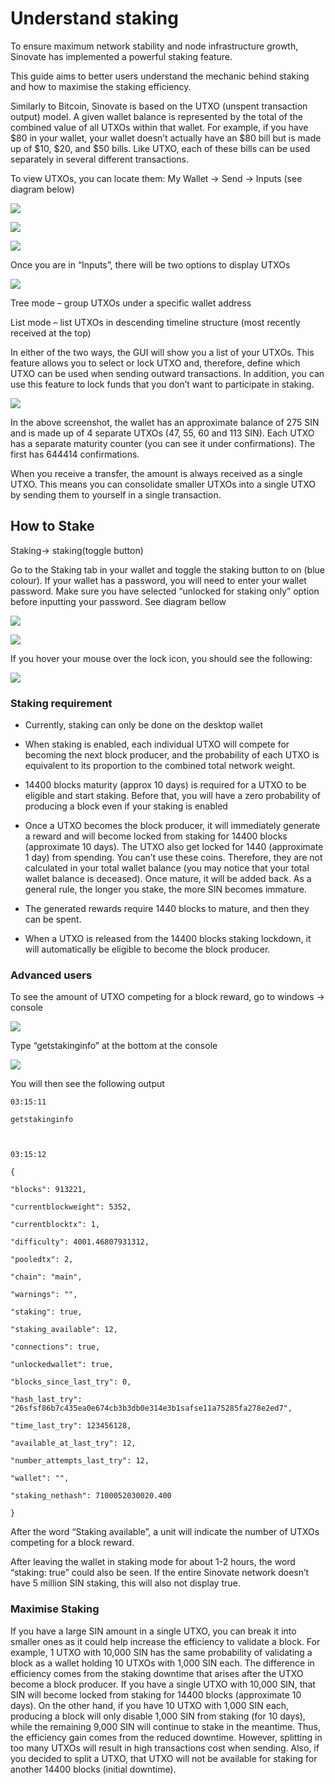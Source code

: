 # Understand staking

To ensure maximum network stability and node infrastructure growth, Sinovate has implemented a powerful staking feature.

This guide aims to better users understand the mechanic behind staking and how to maximise the staking efficiency.

Similarly to Bitcoin, Sinovate is based on the UTXO (unspent transaction output) model. A given wallet balance is represented by the total of the combined value of all UTXOs within that wallet. For example, if you have $80 in your wallet, your wallet doesn’t actually have an $80 bill but is made up of $10, $20, and $50 bills. Like UTXO, each of these bills can be used separately in several different transactions.

To view UTXOs, you can locate them: My Wallet -> Send -> Inputs (see diagram below)

![](https://lh3.googleusercontent.com/Tsu7ei-erIl1GQqKr1w49tfQtDsTWUIIk6NEJdiFqVZf1yNx5qgUjv2vcOUntLkOvO2b9xUh802woPseVYy_q6AMUyHRuNXubxw85nXS5QlWi7Fh_wVhpRNkGKyuJZNjZFTeCeKfPGT7wo_ApeI)

  

![](https://lh4.googleusercontent.com/394vdfXgwNAEaNDE-Yhu24sljBi1y6u037Z4hWsAYwvUBR3LX5vH7g8lUZlPit7XG0ucRlgWLZJhX4tXjgBQXKnFuzl1ZbLEHQlEZwPf7JDc_wI7Kx44N-lz9SF8GJCovEIOuYT-Mu20O4baems)

  

![](https://lh5.googleusercontent.com/hl3MrdSoaEw-SU9k0e90_F3ZDMrLsDzhtQ13lK43vncB8Prdw4svTInroFQksVmpggGSLGIutFx-muOwYJwfU3p07KyomVdHvzoXv-FGKOcU6OEPDXhD3nc0YYBEDBin_N9GZgEM4rP1hf22KKs)

  

Once you are in “Inputs”, there will be two options to display UTXOs

![](https://lh4.googleusercontent.com/bUAEuzUyY0l6QE8a9UgDk8BKi4Pc3iGv2b0sFv4iwJrJZ_0Q6hLLrIRUYA5JmBTg_O7AkEuhDzljfLEe0cLGd4YsqBNtIQcRuE_fk672YHpU791H-9pk4yZ3zcVC0sttuSi_Z2e-4CGd6Ex-vRw)

Tree mode – group UTXOs under a specific wallet address

List mode – list UTXOs in descending timeline structure (most recently received at the top)

In either of the two ways, the GUI will show you a list of your UTXOs. This feature allows you to select or lock UTXO and, therefore, define which UTXO can be used when sending outward transactions. In addition, you can use this feature to lock funds that you don’t want to participate in staking.

![](https://lh4.googleusercontent.com/i5BOncT6f4c7-3CMkFqHu9KUNvwBLIUrzK2We3vKd0d07Z6sljB5WFjmLXGxDk9PvU_XEOoH20sh2Nnpu95ybJcdCHlu-NsXUju-wJ2tXKmwlAWmFCy8Geu_iqQv7y69uobEBD2VE2e6E1nU_2Y)

  

In the above screenshot, the wallet has an approximate balance of 275 SIN and is made up of 4 separate UTXOs (47, 55, 60 and 113 SIN). Each UTXO has a separate maturity counter (you can see it under confirmations). The first has 644414 confirmations.

When you receive a transfer, the amount is always received as a single UTXO. This means you can consolidate smaller UTXOs into a single UTXO by sending them to yourself in a single transaction.

## How to Stake

Staking-> staking(toggle button)

Go to the Staking tab in your wallet and toggle the staking button to on (blue colour). If your wallet has a password, you will need to enter your wallet password. Make sure you have selected “unlocked for staking only” option before inputting your password. See diagram bellow

![](https://lh5.googleusercontent.com/hNodcTCXteb3LSr4S_UtA-aWqRBCyqmjNEIFqf7YB9If93V5RrXOc5PBwz02KJYuyCylv04K3hTDqxKqGX_k7rxk-e35_aupRxetMLajHhZl4RrvyyLpT8uQKt-MKnOZX13lBSkCEAED0Oc0nII)

![](https://lh5.googleusercontent.com/t7t7JRkhIyNxogrPol92LkmXRfY-2P_yNBUdX9s1NHE13RqH3i7z-vy3h2SW6kXVEMmS-9Ft5pnnTBwXmM_hu_suFVR9IHOZYN99NVl60muNFs9d853FrsEAAj7KVvCPufCGi3KRvxnkLgzMOkk)

If you hover your mouse over the lock icon, you should see the following:

![](https://lh5.googleusercontent.com/txFxwR4kUlSr8PQfFm-jOsH4t9hxD4cnfCiNNtuqIN3HS8tpZ49yHRBP1qlmI6HzmVEyxuhpsXk1lHpARKvbWQZOR2WQRJOWMtd2DTpSLSKr78BF6i10V3_UFo08i8P645a7Xfvdj0K8BDjgMSQ)

### Staking requirement

-   Currently, staking can only be done on the desktop wallet
    
-   When staking is enabled, each individual UTXO will compete for becoming the next block producer, and the probability of each UTXO is equivalent to its proportion to the combined total network weight.
    
-   14400 blocks maturity (approx 10 days) is required for a UTXO to be eligible and start staking. Before that, you will have a zero probability of producing a block even if your staking is enabled
    
-   Once a UTXO becomes the block producer, it will immediately generate a reward and will become locked from staking for 14400 blocks (approximate 10 days). The UTXO also get locked for 1440 (approximate 1 day) from spending. You can’t use these coins. Therefore, they are not calculated in your total wallet balance (you may notice that your total wallet balance is deceased). Once mature, it will be added back. As a general rule, the longer you stake, the more SIN becomes immature.
    
-   The generated rewards require 1440 blocks to mature, and then they can be spent.
    
-   When a UTXO is released from the 14400 blocks staking lockdown, it will automatically be eligible to become the block producer.
    

### Advanced users

To see the amount of UTXO competing for a block reward, go to windows -> console

![](https://lh5.googleusercontent.com/-_NWp2toRpbNqIWb_Fk7PsFDdswGOC0BimDmn5ZE2MlWeOEslYTexbwl97gW_IjQ7wSWW_9ywVcQeLJXgMhY6Dt0nnSM7Sqj2c-JxuxfInEbDIQx7C3rK0W6nRbRzmfdY0qqudoSOIUqiB5ryoA)

Type “getstakinginfo” at the bottom at the console

![](https://lh5.googleusercontent.com/HCCoLNU9stq8snXhBa6CeaYKsp_z8b7tEmcBwdZb9HbAvWUAAhL9vp8iINkLyMtvhB81LgEcWZCK4AetbNGxpl8w_LM71nZKifvJF_M3w4VI2YoL26K32Ork8hcQNCAGYZIvbb4DwAZu4TPCKlc)

You will then see the following output

```
03:15:11

getstakinginfo

  

03:15:12

{

"blocks": 913221,

"currentblockweight": 5352,

"currentblocktx": 1,

"difficulty": 4001.46807931312,

"pooledtx": 2,

"chain": "main",

"warnings": "",

"staking": true,

"staking_available": 12,

"connections": true,

"unlockedwallet": true,

"blocks_since_last_try": 0,

"hash_last_try": "26sfsf86b7c435ea0e674cb3b3db0e314e3b1safse11a75285fa278e2ed7",

"time_last_try": 123456128,

"available_at_last_try": 12,

"number_attempts_last_try": 12,

"wallet": "",

"staking_nethash": 7100052030020.400

}
```
After the word “Staking available”, a unit will indicate the number of UTXOs competing for a block reward.

After leaving the wallet in staking mode for about 1-2 hours, the word “staking: true” could also be seen. If the entire Sinovate network doesn’t have 5 million SIN staking, this will also not display true.

### Maximise Staking

If you have a large SIN amount in a single UTXO, you can break it into smaller ones as it could help increase the efficiency to validate a block. 
For example, 1 UTXO with 10,000 SIN has the same probability of validating a block as a wallet holding 10 UTXOs with 1,000 SIN each. 
The difference in efficiency comes from the staking downtime that arises after the UTXO become a block producer.
If you have a single UTXO with 10,000 SIN, that SIN will become locked from staking for 14400 blocks (approximate 10 days). 
On the other hand, if you have 10 UTXO with 1,000 SIN each, producing a block will only disable 1,000 SIN from staking (for 10 days), while the remaining 9,000 SIN will continue to stake in the meantime. 
Thus, the efficiency gain comes from the reduced downtime. However, splitting in too many UTXOs will result in high transactions cost when sending. 
Also, if you decided to split a UTXO, that UTXO will not be available for staking for another 14400 blocks (initial downtime).
